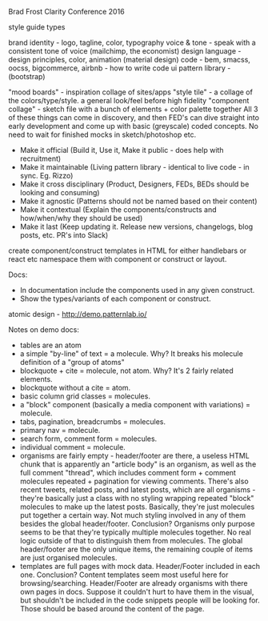 Brad Frost Clarity Conference 2016

style guide types

brand identity - logo, tagline, color, typography
voice & tone - speak with a consistent tone of voice (mailchimp, the economist)
design language -  design principles, color, animation (material design)
code - bem, smacss, oocss, bigcommerce, airbnb - how to write code
ui pattern library - (bootstrap)

"mood boards" - inspiration collage of sites/apps
"style tile" - a collage of the colors/type/style. a general look/feel before high fidelity
"component collage" - sketch file with a bunch of elements + color palette together
All 3 of these things can come in discovery, and then FED's can dive straight
into early development and come up with basic (greyscale) coded concepts.
No need to wait for finished mocks in sketch/photoshop etc.

- Make it official (Build it, Use it, Make it public - does help with recruitment)
- Make it maintainable (Living pattern library - identical to live code - in sync. Eg. Rizzo)
- Make it cross disciplinary (Product, Designers, FEDs, BEDs should be looking and consuming)
- Make it agnostic (Patterns should not be named based on their content)
- Make it contextual (Explain the components/constructs and how/when/why they should be used)
- Make it last (Keep updating it. Release new versions, changelogs, blog posts, etc. PR's into Slack)

create component/construct templates in HTML for either handlebars or react etc
namespace them with component or construct or layout.

Docs:
- In documentation include the components used in any given construct.
- Show the types/variants of each component or construct.




atomic design - http://demo.patternlab.io/

Notes on demo docs:

- tables are an atom
- a simple "by-line" of text = a molecule. Why? It breaks his molecule definition of a "group of atoms"
- blockquote + cite = molecule, not atom. Why? It's 2 fairly related elements.
- blockquote without a cite = atom.
- basic column grid classes = molecules.
- a "block" component (basically a media component with variations) = molecule.
- tabs, pagination, breadcrumbs = molecules.
- primary nav = molecule.
- search form, comment form = molecules.
- individual comment = molecule.
- organisms are fairly empty - header/footer are there, a useless HTML chunk that is apparently
  an "article body" is an organism, as well as the full comment "thread", which includes comment form +
  comment molecules repeated + pagination for viewing comments. There's also recent tweets, related posts, and latest posts, which are all organisms - they're basically just a class with no styling wrapping repeated "block" molecules to make up the latest posts.
  Basically, they're just molecules put together a certain way. Not much styling involved in any of them
  besides the global header/footer.
  Conclusion? Organisms only purpose seems to be that they're typically multiple molecules together.
  No real logic outside of that to distinguish them from molecules. The global header/footer are the only
  unique items, the remaining couple of items are just organised molecules.
- templates are full pages with mock data. Header/Footer included in each one.
  Conclusion? Content templates seem most useful here for browsing/searching. Header/Footer are already
  organisms with there own pages in docs. Suppose it couldn't hurt to have them in the visual, but shouldn't
  be included in the code snippets people will be looking for. Those should be based around the content of
  the page.
